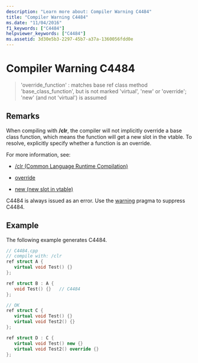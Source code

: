 ```yaml
---
description: "Learn more about: Compiler Warning C4484"
title: "Compiler Warning C4484"
ms.date: "11/04/2016"
f1_keywords: ["C4484"]
helpviewer_keywords: ["C4484"]
ms.assetid: 3d30e5b3-2297-45b7-a37a-1360056fdd0e
---
```

# Compiler Warning C4484

> 'override_function' : matches base ref class method 'base_class_function', but is not marked 'virtual', 'new' or 'override'; 'new' (and not 'virtual') is assumed

## Remarks

When compiling with **/clr**, the compiler will not implicitly override a base class function, which means the function will get a new slot in the vtable. To resolve, explicitly specify whether a function is an override.

For more information, see:

- [/clr (Common Language Runtime Compilation)](../../build/reference/clr-common-language-runtime-compilation.md)

- [override](../../extensions/override-cpp-component-extensions.md)

- [new (new slot in vtable)](../../extensions/new-new-slot-in-vtable-cpp-component-extensions.md)

C4484 is always issued as an error. Use the [warning](../../preprocessor/warning.md) pragma to suppress C4484.

## Example

The following example generates C4484.

```cpp
// C4484.cpp
// compile with: /clr
ref struct A {
   virtual void Test() {}
};

ref struct B : A {
   void Test() {}   // C4484
};

// OK
ref struct C {
   virtual void Test() {}
   virtual void Test2() {}
};

ref struct D : C {
   virtual void Test() new {}
   virtual void Test2() override {}
};
```
